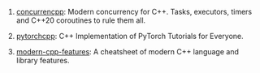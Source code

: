 1. [concurrencpp](https://github.com/David-Haim/concurrencpp): Modern concurrency for C++. Tasks, executors, timers and C++20 coroutines to rule them all.

2. [pytorchcpp](https://github.com/prabhuomkar/pytorch-cpp): C++ Implementation of PyTorch Tutorials for Everyone.

3. [modern-cpp-features](https://github.com/AnthonyCalandra/modern-cpp-features): A cheatsheet of modern C++ language and library features.
